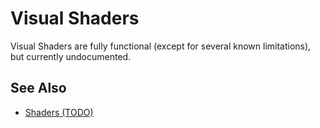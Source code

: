 # Visual Shaders

<!-- PAGE IS TODO -->

Visual Shaders are fully functional (except for several known limitations), but currently undocumented.

## See Also

* [Shaders (TODO)](../graphics/shaders/shaders-overview.md)

